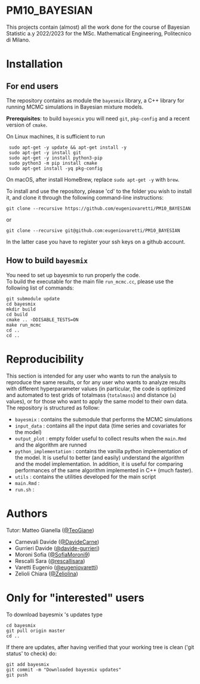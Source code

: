 # PM10_BAYESIAN
This projects contain (almost) all the work done for the course of Bayesian Statistic a.y 2022/2023 for the MSc. Mathematical Engineering, Politecnico di Milano.  

# Installation

## For end users
The repository contains as module the `bayesmix` library, a C++ library for running MCMC simulations in Bayesian mixture models.

**Prerequisites**: to build `bayesmix` you will need `git`, `pkg-config` and a recent version of `cmake`.

On Linux machines, it is sufficient to run
```shell
 sudo apt-get -y update && apt-get install -y
 sudo apt-get -y install git
 sudo apt-get -y install python3-pip
 sudo python3 -m pip install cmake
 sudo apt-get install -yq pkg-config
```

On macOS, after install HomeBrew, replace `sudo apt-get -y` with `brew`.

To install and use the repository, please 'cd' to the folder you wish to install it, and clone it through the following command-line instructions:

```shell
git clone --recursive https://github.com/eugeniovaretti/PM10_BAYESIAN
```
or

```shell
git clone --recursive git@github.com:eugeniovaretti/PM10_BAYESIAN
```
In the latter case you have to register your ssh keys on a github account.


## How to build `bayesmix`
You need to set up bayesmix to run properly the code.  
To build the executable for the main file `run_mcmc.cc`, please use the following list of commands:
```shell
git submodule update
cd bayesmix
mkdir build
cd build
cmake .. -DDISABLE_TESTS=ON
make run_mcmc
cd ..
cd ..
```

# Reproducibility  
This section is intended for any user who wants to run the analysis to reproduce the same results, or for any user who wants to analyze results with different hyperparameter values (in particular, the code is optimized and automated to test grids of totalmass (`totalmass`) and distance (`a`) values), or for those who want to apply the same model to their own data.
The repository is structured as follow:
- `bayesmix` : contains the submodule that performs the MCMC simulations  
- `input_data` : contains all the input data (time series and covariates for the model)
- `output_plot` : empty folder useful to collect results when the `main.Rmd` and the algorithm are runned
- `python_implementation` : contains the vanilla python implementation of the model. It is useful to better (and easily) understand the algorithm and the model implementation. In addition, it is useful for comparing performances of the same algorithm implemented in C++ (much faster). 
- `utils` : contains the utilities developed for the main script
- `main.Rmd` : 
- `run.sh` : 

# Authors  
Tutor: Matteo Gianella ([@TeoGiane](https://github.com/TeoGiane))

- Carnevali Davide ([@DavideCarne](https://github.com/DavideCarne))
- Gurrieri Davide ([@davide-gurrieri](https://github.com/davide-gurrieri))
- Moroni Sofia ([@SofiaMoroni9](https://github.com/SofiaMoroni9))
- Rescalli Sara ([@rescallisara](https://github.com/rescallisara))
- Varetti Eugenio ([@eugeniovaretti](https://github.com/eugeniovaretti))
- Zelioli Chiara ([@Zeliolina](https://github.com/Zeliolina))

# Only for "interested" users  
To download bayesmix 's updates type
```shell
cd bayesmix
git pull origin master
cd ..
```
If there are updates, after having verified that your working tree is clean ('git status' to check) do:
```shell
git add bayesmix
git commit -m "Downloaded bayesmix updates"
git push
```
